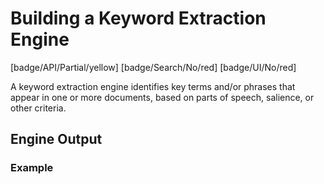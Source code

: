 # Building a Keyword Extraction Engine

[badge/API/Partial/yellow]
[badge/Search/No/red]
[badge/UI/No/red]

A keyword extraction engine identifies key terms and/or phrases that appear in one or more documents, based on parts of speech, salience, or other criteria.

<!--TODO: Add additional sections-->

<!-- TODO
### Engine Manifest

[](manifest.example.json ':include :type=code json')
-->

## Engine Output

### Example

[](vtn-standard.example.json ':include :type=code json')
